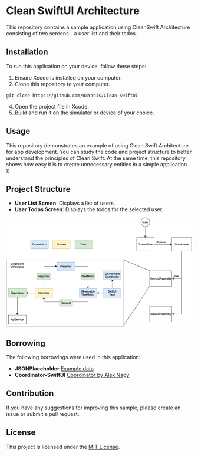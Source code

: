 # Clean SwiftUI Architecture

This repository contains a sample application using CleanSwift Architecture consisting of two screens - a user list and their todos.

## Installation

To run this application on your device, follow these steps:

1. Ensure Xcode is installed on your computer.
2. Clone this repository to your computer.

```
git clone https://github.com/0xYanis/Clean-SwiftUI
```
   
4. Open the project file in Xcode.
5. Build and run it on the simulator or device of your choice.

## Usage

This repository demonstrates an example of using Clean Swift Architecture for app development. You can study the code and project structure to better understand the principles of Clean Swift.
At the same time, this repository shows how easy it is to create unnecessary entities in a simple application ))

## Project Structure

- **User List Screen**: Displays a list of users.
- **User Todos Screen**: Displays the todos for the selected user.

<html>
 <body>
  <p>
    <img src="Resources/diagram.png">
  </p>
 </body>
</html>

## Borrowing

The following borrowings were used in this application:
- **JSONPlaceholder** [Example data](https://jsonplaceholder.typicode.com)
- **Coordinator-SwiftUI** [Coordinator by Alex Nagy](https://www.youtube.com/watch?v=aaLRST7tHFQ)


## Contribution

If you have any suggestions for improving this sample, please create an issue or submit a pull request.

## License

This project is licensed under the [MIT License](httpsopensource.org/licenses/MIT).
